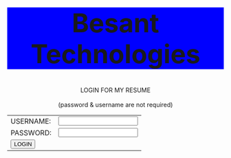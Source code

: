 <doctype>
<html>
<head>
<title>Login form</title>
</head>
<body background="C:\Users\balaj\Downloads\11.jpg"widht="1920" hight="1080"/>
<center>
<h1 style="font-size:60px; background-color:blue;">Besant Technologies</h1>
<form action="Login.php" method="post">
</form>
<table>
<tr>
<td>USERNAME:</td>
<td>
<input type="text" name="user">
</td>
<tr>
<td>PASSWORD:
</td>
<td>
<input type="password" name="user_pass">
</td>
</tr>
<tr>
<td>
<a href="C:\Users\balaj\Desktop\my.html">
<input type="SUBMIT" name="submit" value="LOGIN">
</td>
</tr>
</a>
<body> LOGIN FOR MY RESUME</body>
<br></br>
<p1>(password & username are not required)
</p1>



